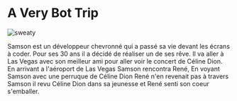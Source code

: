 # A Very Bot Trip

![sweaty](https://tenor.com/view/sweaty-dancing-sweat-dance-molly-gif-14389452.gif)

Samson est un développeur chevronné qui a passé sa vie devant les écrans à coder.
Pour ses 30 ans il a décidé de réaliser un de ses rêve.
Il va aller à Las Vegas avec son meilleur ami pour aller voir le concert de Céline Dion.
En arrivant a l'aéroport de Las Vegas Samson rencontra René, En voyant Samson avec une perruque de Céline Dion René n'en revenait pas à travers Samson il revu Céline Dion dans sa jeunesse et René senti son coeur s'emballer.
